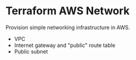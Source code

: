 # Terraform AWS Network

Provision simple networking infrastructure in AWS.

* VPC
* Internet gateway and "public" route table
* Public subnet
